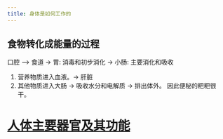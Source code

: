 ```yaml
---
title: 身体是如何工作的
---
```


## 食物转化成能量的过程
口腔 —> 食道 -> 胃: 消毒和初步消化 -> 小肠: 主要消化和吸收
1. 营养物质进入血液。-> 肝脏 
2. 其他物质进入大肠 -> 吸收水分和电解质 -> 排出体外。 因此便秘的粑粑很干。

#  [人体主要器官及其功能](./organ.md)
